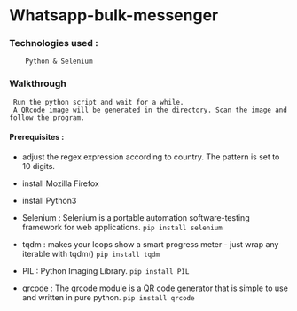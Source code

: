 # Whatsapp-bulk-messenger 


### Technologies used :
        Python & Selenium
        
### Walkthrough 
     Run the python script and wait for a while. 
     A QRcode image will be generated in the directory. Scan the image and follow the program.
     
#### Prerequisites :

* adjust the regex expression according to country. The pattern is set to 10 digits.
* install Mozilla Firefox
* install Python3

* Selenium : Selenium is a portable automation software-testing framework for web applications.
                `pip install selenium`

* tqdm :  makes your loops show a smart progress meter - just wrap any iterable with tqdm() 
             `pip install tqdm`
             
* PIL :  Python Imaging Library.
             `pip install PIL`
             
* qrcode : The qrcode module is a QR code generator that is simple to use and written in pure python.                                                                                   `pip install qrcode`
